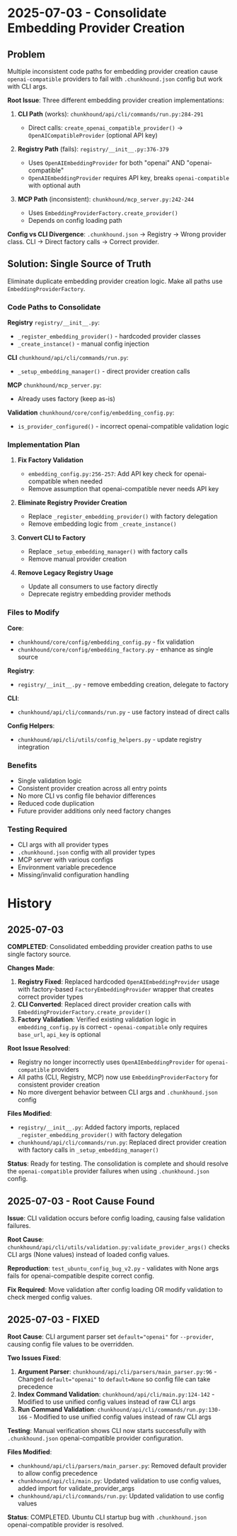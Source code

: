# 2025-07-03 - Consolidate Embedding Provider Creation

## Problem
Multiple inconsistent code paths for embedding provider creation cause `openai-compatible` providers to fail with `.chunkhound.json` config but work with CLI args.

**Root Issue**: Three different embedding provider creation implementations:

1. **CLI Path** (works): `chunkhound/api/cli/commands/run.py:284-291`
   - Direct calls: `create_openai_compatible_provider()` → `OpenAICompatibleProvider` (optional API key)

2. **Registry Path** (fails): `registry/__init__.py:376-379` 
   - Uses `OpenAIEmbeddingProvider` for both "openai" AND "openai-compatible"
   - `OpenAIEmbeddingProvider` requires API key, breaks `openai-compatible` with optional auth

3. **MCP Path** (inconsistent): `chunkhound/mcp_server.py:242-244`
   - Uses `EmbeddingProviderFactory.create_provider()` 
   - Depends on config loading path

**Config vs CLI Divergence**: `.chunkhound.json` → Registry → Wrong provider class. CLI → Direct factory calls → Correct provider.

## Solution: Single Source of Truth
Eliminate duplicate embedding provider creation logic. Make all paths use `EmbeddingProviderFactory`.

### Code Paths to Consolidate

**Registry** `registry/__init__.py`:
- `_register_embedding_provider()` - hardcoded provider classes
- `_create_instance()` - manual config injection

**CLI** `chunkhound/api/cli/commands/run.py`:
- `_setup_embedding_manager()` - direct provider creation calls

**MCP** `chunkhound/mcp_server.py`:
- Already uses factory (keep as-is)

**Validation** `chunkhound/core/config/embedding_config.py`:
- `is_provider_configured()` - incorrect openai-compatible validation logic

### Implementation Plan

1. **Fix Factory Validation**
   - `embedding_config.py:256-257`: Add API key check for openai-compatible when needed
   - Remove assumption that openai-compatible never needs API key

2. **Eliminate Registry Provider Creation**
   - Replace `_register_embedding_provider()` with factory delegation
   - Remove embedding logic from `_create_instance()`

3. **Convert CLI to Factory**
   - Replace `_setup_embedding_manager()` with factory calls
   - Remove manual provider creation

4. **Remove Legacy Registry Usage**
   - Update all consumers to use factory directly
   - Deprecate registry embedding provider methods

### Files to Modify

**Core**:
- `chunkhound/core/config/embedding_config.py` - fix validation
- `chunkhound/core/config/embedding_factory.py` - enhance as single source

**Registry**:
- `registry/__init__.py` - remove embedding creation, delegate to factory

**CLI**:
- `chunkhound/api/cli/commands/run.py` - use factory instead of direct calls

**Config Helpers**:
- `chunkhound/api/cli/utils/config_helpers.py` - update registry integration

### Benefits
- Single validation logic
- Consistent provider creation across all entry points  
- No more CLI vs config file behavior differences
- Reduced code duplication
- Future provider additions only need factory changes

### Testing Required
- CLI args with all provider types
- `.chunkhound.json` config with all provider types  
- MCP server with various configs
- Environment variable precedence
- Missing/invalid configuration handling

# History

## 2025-07-03
**COMPLETED**: Consolidated embedding provider creation paths to use single factory source.

**Changes Made**:
1. **Registry Fixed**: Replaced hardcoded `OpenAIEmbeddingProvider` usage with factory-based `FactoryEmbeddingProvider` wrapper that creates correct provider types
2. **CLI Converted**: Replaced direct provider creation calls with `EmbeddingProviderFactory.create_provider()`  
3. **Factory Validation**: Verified existing validation logic in `embedding_config.py` is correct - `openai-compatible` only requires `base_url`, `api_key` is optional

**Root Issue Resolved**: 
- Registry no longer incorrectly uses `OpenAIEmbeddingProvider` for `openai-compatible` providers
- All paths (CLI, Registry, MCP) now use `EmbeddingProviderFactory` for consistent provider creation
- No more divergent behavior between CLI args and `.chunkhound.json` config

**Files Modified**:
- `registry/__init__.py`: Added factory imports, replaced `_register_embedding_provider()` with factory delegation
- `chunkhound/api/cli/commands/run.py`: Replaced direct provider creation with factory calls in `_setup_embedding_manager()`

**Status**: Ready for testing. The consolidation is complete and should resolve the `openai-compatible` provider failures when using `.chunkhound.json` config.

## 2025-07-03 - Root Cause Found
**Issue**: CLI validation occurs before config loading, causing false validation failures.

**Root Cause**: `chunkhound/api/cli/utils/validation.py:validate_provider_args()` checks CLI args (None values) instead of loaded config values.

**Reproduction**: `test_ubuntu_config_bug_v2.py` - validates with None args fails for openai-compatible despite correct config.

**Fix Required**: Move validation after config loading OR modify validation to check merged config values.

## 2025-07-03 - FIXED
**Root Cause**: CLI argument parser set `default="openai"` for `--provider`, causing config file values to be overridden.

**Two Issues Fixed**:
1. **Argument Parser**: `chunkhound/api/cli/parsers/main_parser.py:96` - Changed `default="openai"` to `default=None` so config file can take precedence
2. **Index Command Validation**: `chunkhound/api/cli/main.py:124-142` - Modified to use unified config values instead of raw CLI args  
3. **Run Command Validation**: `chunkhound/api/cli/commands/run.py:130-166` - Modified to use unified config values instead of raw CLI args

**Testing**: Manual verification shows CLI now starts successfully with `.chunkhound.json` openai-compatible provider configuration.

**Files Modified**:
- `chunkhound/api/cli/parsers/main_parser.py`: Removed default provider to allow config precedence
- `chunkhound/api/cli/main.py`: Updated validation to use config values, added import for validate_provider_args
- `chunkhound/api/cli/commands/run.py`: Updated validation to use config values

**Status**: COMPLETED. Ubuntu CLI startup bug with `.chunkhound.json` openai-compatible provider is resolved.